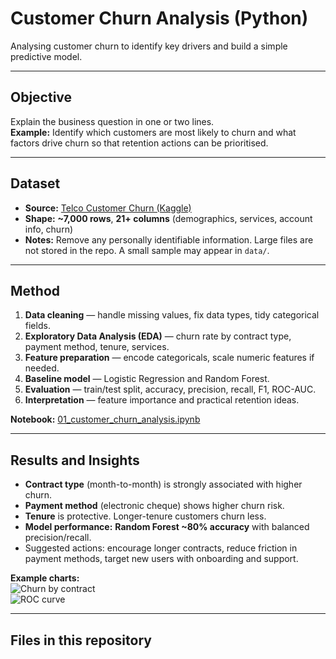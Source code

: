 # Customer Churn Analysis (Python)

Analysing customer churn to identify key drivers and build a simple predictive model.

---

## Objective
Explain the business question in one or two lines.  
**Example:** Identify which customers are most likely to churn and what factors drive churn so that retention actions can be prioritised.

---

## Dataset
- **Source:** [Telco Customer Churn (Kaggle)](https://www.kaggle.com/blastchar/telco-customer-churn)
- **Shape:** **~7,000 rows**, **21+ columns** (demographics, services, account info, churn)
- **Notes:** Remove any personally identifiable information. Large files are not stored in the repo. A small sample may appear in `data/`.

---

## Method
1. **Data cleaning** — handle missing values, fix data types, tidy categorical fields.  
2. **Exploratory Data Analysis (EDA)** — churn rate by contract type, payment method, tenure, services.  
3. **Feature preparation** — encode categoricals, scale numeric features if needed.  
4. **Baseline model** — Logistic Regression and Random Forest.  
5. **Evaluation** — train/test split, accuracy, precision, recall, F1, ROC-AUC.  
6. **Interpretation** — feature importance and practical retention ideas.

**Notebook:** [01_customer_churn_analysis.ipynb](notebooks/01_customer_churn_analysis.ipynb)

---

## Results and Insights
- **Contract type** (month-to-month) is strongly associated with higher churn.  
- **Payment method** (electronic cheque) shows higher churn risk.  
- **Tenure** is protective. Longer-tenure customers churn less.  
- **Model performance:** **Random Forest ~80% accuracy** with balanced precision/recall.  
- Suggested actions: encourage longer contracts, reduce friction in payment methods, target new users with onboarding and support.

**Example charts:**  
![Churn by contract](visuals/churn_by_contract.png)  
![ROC curve](visuals/roc_curve.png)

---

## Files in this repository
